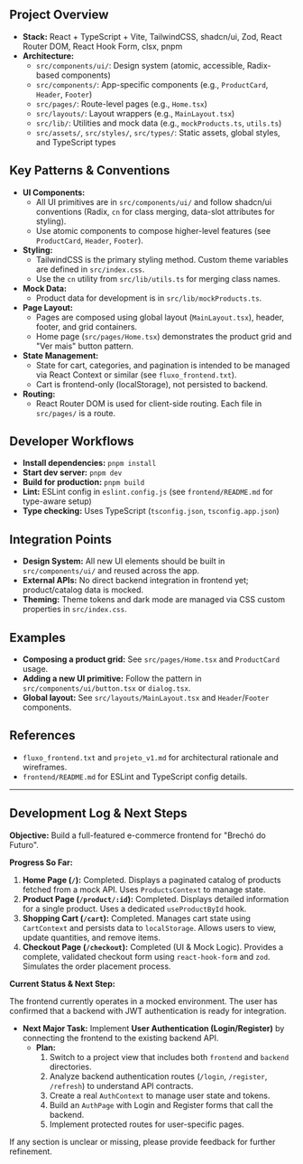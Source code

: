 ## Project Overview

- **Stack:** React + TypeScript + Vite, TailwindCSS, shadcn/ui, Zod, React Router DOM, React Hook Form, clsx, pnpm
- **Architecture:**
  - `src/components/ui/`: Design system (atomic, accessible, Radix-based components)
  - `src/components/`: App-specific components (e.g., `ProductCard`, `Header`, `Footer`)
  - `src/pages/`: Route-level pages (e.g., `Home.tsx`)
  - `src/layouts/`: Layout wrappers (e.g., `MainLayout.tsx`)
  - `src/lib/`: Utilities and mock data (e.g., `mockProducts.ts`, `utils.ts`)
  - `src/assets/`, `src/styles/`, `src/types/`: Static assets, global styles, and TypeScript types

## Key Patterns & Conventions

- **UI Components:**
  - All UI primitives are in `src/components/ui/` and follow shadcn/ui conventions (Radix, `cn` for class merging, data-slot attributes for styling).
  - Use atomic components to compose higher-level features (see `ProductCard`, `Header`, `Footer`).
- **Styling:**
  - TailwindCSS is the primary styling method. Custom theme variables are defined in `src/index.css`.
  - Use the `cn` utility from `src/lib/utils.ts` for merging class names.
- **Mock Data:**
  - Product data for development is in `src/lib/mockProducts.ts`.
- **Page Layout:**
  - Pages are composed using global layout (`MainLayout.tsx`), header, footer, and grid containers.
  - Home page (`src/pages/Home.tsx`) demonstrates the product grid and "Ver mais" button pattern.
- **State Management:**
  - State for cart, categories, and pagination is intended to be managed via React Context or similar (see `fluxo_frontend.txt`).
  - Cart is frontend-only (localStorage), not persisted to backend.
- **Routing:**
  - React Router DOM is used for client-side routing. Each file in `src/pages/` is a route.

## Developer Workflows

- **Install dependencies:** `pnpm install`
- **Start dev server:** `pnpm dev`
- **Build for production:** `pnpm build`
- **Lint:** ESLint config in `eslint.config.js` (see `frontend/README.md` for type-aware setup)
- **Type checking:** Uses TypeScript (`tsconfig.json`, `tsconfig.app.json`)

## Integration Points

- **Design System:** All new UI elements should be built in `src/components/ui/` and reused across the app.
- **External APIs:** No direct backend integration in frontend yet; product/catalog data is mocked.
- **Theming:** Theme tokens and dark mode are managed via CSS custom properties in `src/index.css`.

## Examples

- **Composing a product grid:** See `src/pages/Home.tsx` and `ProductCard` usage.
- **Adding a new UI primitive:** Follow the pattern in `src/components/ui/button.tsx` or `dialog.tsx`.
- **Global layout:** See `src/layouts/MainLayout.tsx` and `Header`/`Footer` components.

## References

- `fluxo_frontend.txt` and `projeto_v1.md` for architectural rationale and wireframes.
- `frontend/README.md` for ESLint and TypeScript config details.

---

## Development Log & Next Steps

**Objective:** Build a full-featured e-commerce frontend for "Brechó do Futuro".

**Progress So Far:**

1.  **Home Page (`/`):** Completed. Displays a paginated catalog of products fetched from a mock API. Uses `ProductsContext` to manage state.
2.  **Product Page (`/product/:id`):** Completed. Displays detailed information for a single product. Uses a dedicated `useProductById` hook.
3.  **Shopping Cart (`/cart`):** Completed. Manages cart state using `CartContext` and persists data to `localStorage`. Allows users to view, update quantities, and remove items.
4.  **Checkout Page (`/checkout`):** Completed (UI & Mock Logic). Provides a complete, validated checkout form using `react-hook-form` and `zod`. Simulates the order placement process.

**Current Status & Next Step:**

The frontend currently operates in a mocked environment. The user has confirmed that a backend with JWT authentication is ready for integration.

-   **Next Major Task:** Implement **User Authentication (Login/Register)** by connecting the frontend to the existing backend API.
    -   **Plan:**
        1.  Switch to a project view that includes both `frontend` and `backend` directories.
        2.  Analyze backend authentication routes (`/login`, `/register`, `/refresh`) to understand API contracts.
        3.  Create a real `AuthContext` to manage user state and tokens.
        4.  Build an `AuthPage` with Login and Register forms that call the backend.
        5.  Implement protected routes for user-specific pages.

If any section is unclear or missing, please provide feedback for further refinement.